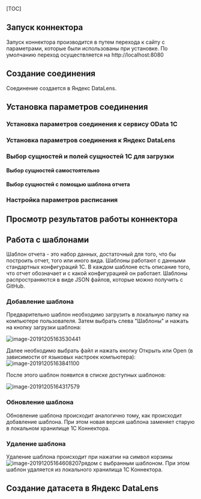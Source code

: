 [TOC]



## Запуск коннектора

Запуск коннектора производится в путем перехода к сайту с параметрами, которые были использованы при установке. По умолчанию переход осуществляется на http://localhost:8080

## Создание соединения

Соединение создается в Яндекс DataLens.

## Установка параметров соединения

### Установка параметров соединения к сервису OData 1C

### Установка параметров соединения к Яндекс DataLens

### Выбор сущностей и полей сущностей 1С для загрузки

#### Выбор сущностей самостоятельно

#### Выбор сущностей с помощью шаблона отчета

### Настройка параметров расписания

## Просмотр результатов работы коннектора

## Работа с шаблонами

Шаблон отчета - это набор данных, достаточный для того, что бы построить отчет, того или иного вида. Шаблоны работают с данными стандартных конфигураций 1С. В каждом шаблоне есть описание того, что отчет обозначает и с какой конфигурацией он работает. Шаблоны распространяются в виде JSON файлов, которые можно получить с GitHub.

### Добавление шаблона

Предварительно шаблон необходимо загрузить в локальную папку на компьютере пользователя. Затем выбрать слева "Шаблоны" и нажать на кнопку загрузки шаблона:

![image-20191205163530441](https://github.com/webzavod/1CDataLens/blob/master/Docs/images/image-20191205163530441.png)

Далее необходимо выбрать файл и нажать кнопку Открыть или Open (в зависимости от языковых настроек компьютера):
![image-20191205163841100](https://github.com/webzavod/1CDataLens/blob/master/Docs/images/image-20191205163841100.png)

После этого шаблон появится в списке доступных шаблонов:

![image-20191205164317579](https://github.com/webzavod/1CDataLens/blob/master/Docs/images/image-20191205164317579.png)

### Обновление шаблона

Обновление шаблона происходит аналогично тому, как происходит добавление шаблона. При этом новая версия шаблона заменяет старую в локальном хранилище 1С Коннектора.

### Удаление шаблона

Удаление шаблона происходит при нажатии на символ корзины ![image-20191205164608207](https://github.com/webzavod/1CDataLens/blob/master/Docs/images/image-20191205164608207.png)рядом с выбранным шаблоном. При этом шаблон удаляется из локального хранилища 1С Коннектора.

## Создание датасета в Яндекс DataLens

